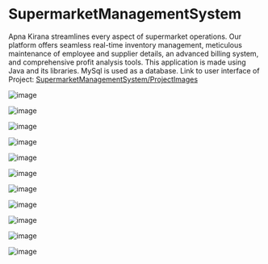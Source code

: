 # SupermarketManagementSystem
Apna Kirana streamlines every aspect of supermarket operations.
Our platform offers seamless real-time inventory management, meticulous maintenance of employee and supplier details, an advanced billing system, and comprehensive profit analysis tools.
This application is made using Java and its libraries.
MySql is used as a database.
Link to user interface of Project:
[SupermarketManagementSystem/ProjectImages](https://github.com/Ompawaskar/SupermarketManagementSystem/tree/main/ProjectImages)


![image](https://github.com/Ompawaskar/SupermarketManagementSystem/assets/127537459/068a4dbd-79b2-45a3-9f15-3c24938484e0)

![image](https://github.com/Ompawaskar/SupermarketManagementSystem/assets/127537459/28594155-c61b-4986-8458-58f14c077c70)

![image](https://github.com/Ompawaskar/SupermarketManagementSystem/assets/127537459/e20a4195-fa2d-47f4-b29a-94596c76a2b4)

![image](https://github.com/Ompawaskar/SupermarketManagementSystem/assets/127537459/8112686c-e346-4991-a931-ef1578a5b5a2)

![image](https://github.com/Ompawaskar/SupermarketManagementSystem/assets/127537459/261318b0-5024-4fba-acd3-55d3cc129fbd)

![image](https://github.com/Ompawaskar/SupermarketManagementSystem/assets/127537459/8c77cbf0-8aab-442e-a205-40ddf68be8c3)

![image](https://github.com/Ompawaskar/SupermarketManagementSystem/assets/127537459/7638d598-82b4-4c9d-88bf-5282e0f173ee)

![image](https://github.com/Ompawaskar/SupermarketManagementSystem/assets/127537459/0edfbebd-3afe-495c-9ad6-9113ba723ef9)

![image](https://github.com/Ompawaskar/SupermarketManagementSystem/assets/127537459/9b271c38-1176-4261-b92e-c245543b2c6b)

![image](https://github.com/Ompawaskar/SupermarketManagementSystem/assets/127537459/5ce69bf6-426d-4abe-a4e1-c471cda83ad7)

![image](https://github.com/Ompawaskar/SupermarketManagementSystem/assets/127537459/c34edb18-0b59-460b-94c3-5cb0a61f6ef4)













